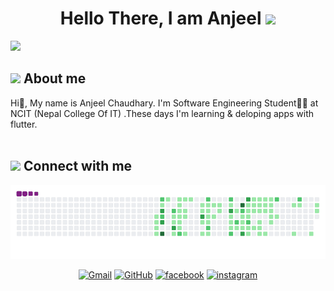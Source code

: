 
<h1 align="center">Hello There, I am Anjeel  <img src="https://media.giphy.com/media/hvRJCLFzcasrR4ia7z/giphy.gif" width="35"></h1>

	

<a href="https://github.com/DenverCoder1/readme-typing-svg"><img src="https://readme-typing-svg.herokuapp.com?lines=SoftWare+Engineering+Student;Junior+at+Flutter+Developer&center=true&width=500&height=50"></a>

## <img src = "https://user-images.githubusercontent.com/63050133/156777293-72a6e681-2582-4a9d-ad92-09d1181d47c7.gif" width = 70px>  About me
	
<p align="left">
Hi👋, My name is Anjeel Chaudhary. I'm Software Engineering Student👨‍💻 at NCIT (Nepal College Of IT) .These days I'm learning  & deloping apps with flutter. 
<br><br>

 ## <img src="https://media.giphy.com/media/iY8CRBdQXODJSCERIr/giphy.gif" width="30px"> Connect with me
	
![snake gif](https://github.com/Anjeelchaudhary/Anjeelchaudhary/blob/output/github-contribution-grid-snake.gif)
     
	
  <p align="center">
	<a href="mailto:chaudharyanjeel@gmail.com"><img img src="https://img.shields.io/badge/gmail-%23EA4335.svg?style=plastic&logo=gmail&logoColor=white" alt="Gmail"/></a>
	<a href="https://github.com/Anjeelchaudhary"><img src="https://img.shields.io/badge/github-%23181717.svg?style=plastic&logo=github&logoColor=white" alt="GitHub"/></a>
        <a href="https://www.facebook.com/an.zeel.75"><img src="https://img.shields.io/badge/facebook-%23181717.svg?style=plastic&logo=facebook&logoColor=white" alt="facebook"/></a>
         <a href="https://www.instagram.com/anjeel.191736/?hl=en"><img src="https://img.shields.io/badge/instagram-%23181717.svg?style=plastic&logo=instagram&logoColor=white" alt="instagram"/></a>
